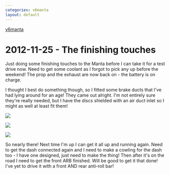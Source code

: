 ```yaml
---
categories: v6manta
layout: default
---
```


[v6manta](/v6manta)

# 2012-11-25 - The finishing touches
Just doing some finishing touches to the Manta before I can take it for a test drive now. Need to get some coolant as I forgot to pick any up before the weekend! The prop and the exhaust are now back on - the battery is on charge.

I thought I best do something though, so I fitted some brake ducts that I've had lying around for an age! They came out alright. I'm not entirely sure they're really needed, but I have the discs shielded with an air duct inlet so I might as well at least fit them!

![](/img/v6manta/IMAG03881.jpg)

![](/img/v6manta/IMAG03931.jpg)

![](/img/v6manta/IMAG03951.jpg)

So nearly there! Next time I'm up I can get it all up and running again. Need to get the dash connected again and I need to make a cowling for the dash too - I have one designed, just need to make the thing! Then after it's on the road I need to get the front ARB finished. Will be good to get it that done! I've yet to drive it with a front AND rear anti-roll bar!
